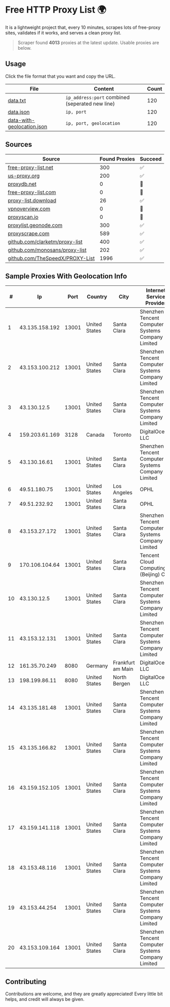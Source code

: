 
# Free HTTP Proxy List 🌍

It is a lightweight project that, every 10 minutes, scrapes lots of free-proxy sites, validates if it works, and serves a clean proxy list.


> Scraper found **4013** proxies at the latest update. Usable proxies are below.

## Usage

Click the file format that you want and copy the URL.


|File|Content|Count|
|----|-------|-----|
|[data.txt](https://raw.githubusercontent.com/themiralay/Proxy-List-World/master/data.txt)|`ip_address:port` combined (seperated new line)|120|
|[data.json](https://raw.githubusercontent.com/themiralay/Proxy-List-World/master/data.json)|`ip, port`|120|
|[data-with-geolocation.json](https://raw.githubusercontent.com/themiralay/Proxy-List-World/master/data-with-geolocation.json)|`ip, port, geolocation`|120|

## Sources

|Source|Found Proxies|Succeed|
|------|-------------|-------|
|[free-proxy-list.net](https://free-proxy-list.net)|300|✅|
|[us-proxy.org](https://www.us-proxy.org)|200|✅|
|[proxydb.net](http://proxydb.net)|0|🚫|
|[free-proxy-list.com](https://free-proxy-list.com/?page=&port=&type%5B%5D=http&type%5B%5D=https&up_time=0&search=Search)|0|🚫|
|[proxy-list.download](https://www.proxy-list.download/HTTP)|26|✅|
|[vpnoverview.com](https://vpnoverview.com/privacy/anonymous-browsing/free-proxy-servers)|0|🚫|
|[proxyscan.io](https://www.proxyscan.io)|0|🚫|
|[proxylist.geonode.com](https://proxylist.geonode.com/api/proxy-list?limit=300&page=1&sort_by=lastChecked&sort_type=desc&protocols=http,https)|300|✅|
|[proxyscrape.com](https://api.proxyscrape.com/v2/?request=displayproxies&protocol=http&timeout=10000&country=all&ssl=all&anonymity=all)|589|✅|
|[github.com/clarketm/proxy-list](https://raw.githubusercontent.com/clarketm/proxy-list/master/proxy-list-raw.txt)|400|✅|
|[github.com/monosans/proxy-list](https://raw.githubusercontent.com/monosans/proxy-list/main/proxies/http.txt)|202|✅|
|[github.com/TheSpeedX/PROXY-List](https://raw.githubusercontent.com/TheSpeedX/PROXY-List/master/http.txt)|1996|✅|


## Sample Proxies With Geolocation Info

|#|Ip|Port|Country|City|Internet Service Provider|
|-|--|----|-------|----|-------------------------|
|1|43.135.158.192|13001|United States|Santa Clara|Shenzhen Tencent Computer Systems Company Limited|
|2|43.153.100.212|13001|United States|Santa Clara|Shenzhen Tencent Computer Systems Company Limited|
|3|43.130.12.5|13001|United States|Santa Clara|Shenzhen Tencent Computer Systems Company Limited|
|4|159.203.61.169|3128|Canada|Toronto|DigitalOcean, LLC|
|5|43.130.16.61|13001|United States|Santa Clara|Shenzhen Tencent Computer Systems Company Limited|
|6|49.51.180.75|13001|United States|Los Angeles|OPHL|
|7|49.51.232.92|13001|United States|Santa Clara|OPHL|
|8|43.153.27.172|13001|United States|Santa Clara|Shenzhen Tencent Computer Systems Company Limited|
|9|170.106.104.64|13001|United States|Santa Clara|Tencent Cloud Computing (Beijing) Co|
|10|43.130.12.5|13001|United States|Santa Clara|Shenzhen Tencent Computer Systems Company Limited|
|11|43.153.12.131|13001|United States|Santa Clara|Shenzhen Tencent Computer Systems Company Limited|
|12|161.35.70.249|8080|Germany|Frankfurt am Main|DigitalOcean, LLC|
|13|198.199.86.11|8080|United States|North Bergen|DigitalOcean, LLC|
|14|43.135.181.48|13001|United States|Santa Clara|Shenzhen Tencent Computer Systems Company Limited|
|15|43.135.166.82|13001|United States|Santa Clara|Shenzhen Tencent Computer Systems Company Limited|
|16|43.159.152.105|13001|United States|Santa Clara|Shenzhen Tencent Computer Systems Company Limited|
|17|43.159.141.118|13001|United States|Santa Clara|Shenzhen Tencent Computer Systems Company Limited|
|18|43.153.48.116|13001|United States|Santa Clara|Shenzhen Tencent Computer Systems Company Limited|
|19|43.153.44.254|13001|United States|Santa Clara|Shenzhen Tencent Computer Systems Company Limited|
|20|43.153.109.164|13001|United States|Santa Clara|Shenzhen Tencent Computer Systems Company Limited|



## Contributing

Contributions are welcome, and they are greatly appreciated! Every
little bit helps, and credit will always be given.

